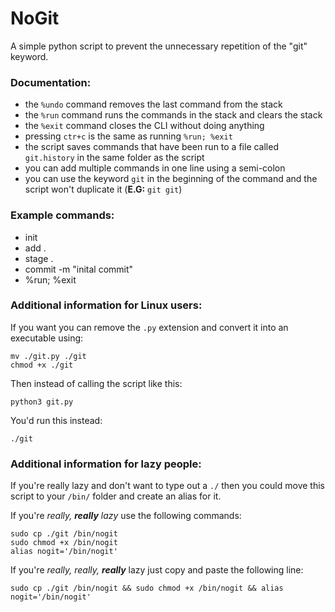 # NoGit
A simple python script to prevent the unnecessary repetition of the "git" keyword.


### Documentation:

  * the `%undo` command removes the last command from the stack
  * the `%run` command runs the commands in the stack and clears the stack
  * the `%exit` command closes the CLI without doing anything
  * pressing `ctr+c` is the same as running `%run; %exit`
  * the script saves commands that have been run to a file called `git.history` in the same folder as the script
  * you can add multiple commands in one line using a semi-colon
  * you can use the keyword `git` in the beginning of the command and the script won't duplicate it (**E.G:** `git git`)

### Example commands:

  * init
  * add .
  * stage .
  * commit -m "inital commit"
  * %run; %exit

### Additional information for Linux users:

If you want you can remove the `.py` extension and convert it into an executable using:

    mv ./git.py ./git
    chmod +x ./git

Then instead of calling the script like this:

    python3 git.py

You'd run this instead:

    ./git

### Additional information for lazy people:

If you're really lazy and don't want to type out a `./` then you could move this script to your `/bin/` folder and create an alias for it.

If you're *really, __really__ lazy* use the following commands:

    sudo cp ./git /bin/nogit
    sudo chmod +x /bin/nogit
    alias nogit='/bin/nogit'

If you're *really, really, __really__* lazy just copy and paste the following line:

    sudo cp ./git /bin/nogit && sudo chmod +x /bin/nogit && alias nogit='/bin/nogit'
